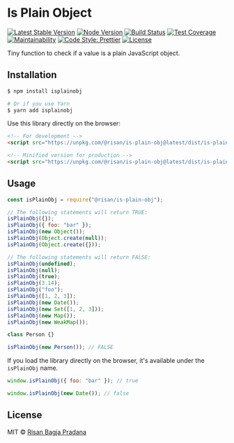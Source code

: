 # Is Plain Object

[![Latest Stable Version](https://img.shields.io/npm/v/@risan/is-plain-obj.svg)](https://www.npmjs.com/package/@risan/is-plain-obj)
[![Node Version](https://img.shields.io/node/v/@risan/is-plain-obj.svg)](https://www.npmjs.com/package/@risan/is-plain-obj)
[![Build Status](https://travis-ci.org/risan/is-plain-obj.svg?branch=master)](https://travis-ci.org/risan/is-plain-obj)
[![Test Coverage](https://api.codeclimate.com/v1/badges/216528b54c5d591441b8/test_coverage)](https://codeclimate.com/github/risan/is-plain-obj/test_coverage)
[![Maintainability](https://api.codeclimate.com/v1/badges/216528b54c5d591441b8/maintainability)](https://codeclimate.com/github/risan/is-plain-obj/maintainability)
[![Code Style: Prettier](https://img.shields.io/badge/code_style-prettier-ff69b4.svg)](https://github.com/risan/is-plain-obj)
[![License](https://img.shields.io/npm/l/@risan/is-plain-obj.svg)](https://github.com/risan/is-plain-obj/blob/master/LICENSE)

Tiny function to check if a value is a plain JavaScript object.

## Installation

```bash
$ npm install isplainobj

# Or if you use Yarn
$ yarn add isplainobj
```

Use this library directly on the browser:

```html
<!-- For development -->
<script src="https://unpkg.com/@risan/is-plain-obj@latest/dist/is-plain-obj.umd.js"></script>

<!-- Minified version for production -->
<script src="https://unpkg.com/@risan/is-plain-obj@latest/dist/is-plain-obj.umd.min.js"></script>
```

## Usage

```js
const isPlainObj = require("@risan/is-plain-obj");

// The following statements will return TRUE:
isPlainObj({});
isPlainObj({ foo: "bar" });
isPlainObj(new Object());
isPlainObj(Object.create(null));
isPlainObj(Object.create({}));

// The following statements will return FALSE:
isPlainObj(undefined);
isPlainObj(null);
isPlainObj(true);
isPlainObj(3.14);
isPlainObj("foo");
isPlainObj([1, 2, 3]);
isPlainObj(new Date());
isPlainObj(new Set([1, 2, 3]));
isPlainObj(new Map());
isPlainObj(new WeakMap());

class Person {}

isPlainObj(new Person()); // FALSE
```

If you load the library directly on the browser, it's available under the `isPlainObj` name.

```js
window.isPlainObj({ foo: "bar" }); // true

window.isPlainObj(new Date()); // false
```

## License

MIT © [Risan Bagja Pradana](https://bagja.net)
